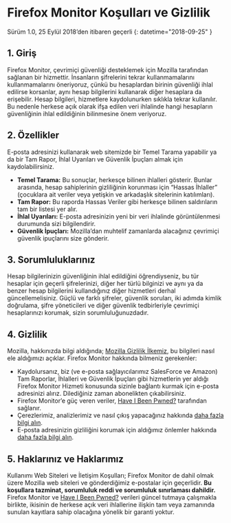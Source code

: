 # Firefox Monitor Koşulları ve Gizlilik
Sürüm 1.0, 25 Eylül 2018’den itibaren geçerli
{: datetime="2018-09-25" }

## 1. Giriş

Firefox Monitor, çevrimiçi güvenliği desteklemek için Mozilla tarafından sağlanan bir hizmettir. İnsanların şifrelerini tekrar kullanmamalarını kullanmamalarını öneriyoruz, çünkü bu hesaplardan birinin güvenliği ihlal edilirse korsanlar, aynı hesap bilgilerini kullanarak diğer hesaplara da erişebilir. Hesap bilgileri, hizmetlere kaydolunurken sıklıkla tekrar kullanılır. Bu nedenle herkese açık olarak ifşa edilen veri ihlalinde hangi hesapların güvenliğinin ihlal edildiğinin bilinmesine önem veriyoruz.
 
## 2. Özellikler

E-posta adresinizi kullanarak web sitemizde bir Temel Tarama yapabilir ya da bir Tam Rapor, İhlal Uyarıları ve Güvenlik İpuçları almak için kaydolabilirsiniz. 
* **Temel Tarama:** Bu sonuçlar, herkesçe bilinen ihlalleri gösterir. Bunlar arasında, hesap sahiplerinin gizliliğinin korunması için “Hassas İhlaller” (çocuklara ait veriler veya yetişkin ve arkadaşlık sitelerinin katılımları).
* **Tam Rapor:** Bu raporda Hassas Veriler gibi herkesçe bilinen saldırıların tam bir listesi yer alır.
* **İhlal Uyarıları:** E-posta adresinizin yeni bir veri ihlalinde görüntülenmesi durumunda sizi bilgilendirir.
* **Güvenlik İpuçları:** Mozilla’dan muhtelif zamanlarda alacağınız çevrimiçi güvenlik ipuçlarını size gönderir.

## 3. Sorumluluklarınız 

Hesap bilgilerinizin güvenliğinin ihlal edildiğini öğrendiyseniz, bu tür hesaplar için geçerli şifrelerinizi, diğer her türlü bilginizi ve aynı ya da benzer hesap bilgilerini kullandığınız diğer hizmetleri derhal güncellemelisiniz. Güçlü ve farklı şifreler, güvenlik soruları, iki adımda kimlik doğrulama, şifre yöneticileri ve diğer güvenlik tedbirleriyle çevrimiçi hesaplarınızı korumak, sizin sorumluluğunuzdadır.  

## 4. Gizlilik 

Mozilla, hakkınızda bilgi aldığında; [Mozilla Gizlilik İlkemiz](https://www.mozilla.org/privacy/), bu bilgileri nasıl ele aldığımızı açıklar. Firefox Monitor hakkında bilmeniz gerekenler:

* Kaydolursanız, biz (ve e-posta sağlayıcılarımız SalesForce ve Amazon) Tam Raporlar, İhlalleri ve Güvenlik İpuçları gibi hizmetlerin yer aldığı Firefox Monitor Hizmeti konusunda sizinle bağlantı kurmak için e-posta adresinizi alırız. Dilediğiniz zaman abonelikten çıkabilirsiniz. 
* Firefox Monitor’e güç veren veriler, [Have I Been Pwned?](https://haveibeenpwned.com/) tarafından sağlanır. 
* Çerezlerimiz, analizlerimiz ve nasıl çıkış yapacağınız hakkında [daha fazla bilgi alın](https://www.mozilla.org/privacy/websites/#cookies).
* E-posta adresinizin gizliliğini korumak için aldığımız önlemler hakkında [daha fazla bilgi alın](https://blog.mozilla.org/security/2018/06/25/scanning-breached-accounts-k-anonymity/). 

## 5. Haklarınız ve Haklarımız

[ ](https://www.mozilla.org/about/legal/terms/mozilla/) Kullanımı Web Siteleri ve İletişim Koşulları; Firefox Monitor de dahil olmak üzere Mozilla web siteleri ve gönderdiğimiz e-postalar için geçerlidir. **Bu koşullara tazminat, sorumluluk reddi ve sorumluluk sınırlaması dahildir.** Firefox Monitor ve [Have I Been Pwned?](https://haveibeenpwned.com/) verileri güncel tutmaya çalışmakla birlikte, ikisinin de herkese açık veri ihlallerine ilişkin tam veya zamanında sunulan kayıtlara sahip olacağına yönelik bir garanti yoktur.                           

